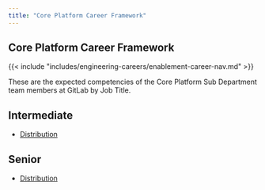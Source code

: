 ```yaml
---
title: "Core Platform Career Framework"
---
```


## Core Platform Career Framework

{{< include "includes/engineering-careers/enablement-career-nav.md" >}}

These are the expected competencies of the Core Platform Sub Department team members at GitLab by Job Title.

## Intermediate

- [Distribution](/handbook/engineering/careers/matrix/infrastructure/core-platform/distribution/intermediate/)

## Senior

- [Distribution](/handbook/engineering/careers/matrix/infrastructure/core-platform/distribution/senior/)
